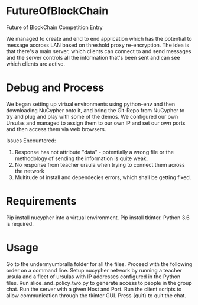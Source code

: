# FutureOfBlockChain
Future of BlockChain Competition Entry

We managed to create and end to end application which has the potential to message accross LAN based on threshold proxy re-encryption. The idea is that there's a main server, which clients can connect to and send messages and the server controls all the information that's been sent and can see which clients are active. 

# Debug and Process
We began setting up virtual environments using python-env and then downloading NuCypher onto it, and bring the Git-Repo from NuCypher to try and plug and play with some of the demos. We configured our own Ursulas and managed to assign them to our own IP and set our own ports and then access them via web browsers.

Issues Encountered:

1) Response has not attribute "data" - potentially a wrong file or the methodology of sending the information is quite weak.
2) No response from teacher ursula when trying to connect them across the network
3) Multitude of install and dependecies errors, which shall be getting fixed.

# Requirements

Pip install nucypher into a virtual environment.
Pip install tkinter.
Python 3.6 is required. 

# Usage
Go to the undermyumbralla folder for all the files. Proceed with the following order on a command line.
Setup nucypher network by running a teacher ursula and a fleet of ursulas with IP addresses configured in the Python files. Run alice_and_policy_two.py to generate access to people in the group chat. Run the server with a given Host and Port. Run the client scripts to allow communication through the tkinter GUI. Press {quit} to quit the chat. 